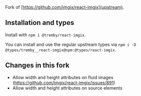 Fork of [https://github.com/imgix/react-imgix](upstream).

## Installation and types

Install with `npm i @tremby/react-imgix`.

You can install and use the regular upstream types via `npm i -D @types/tremby__react-imgix@npm:@types/react-imgix`.

## Changes in this fork

- Allow width and height attributes on fluid images (https://github.com/imgix/react-imgix/issues/891)
- Allow width and height attributes on source elements
